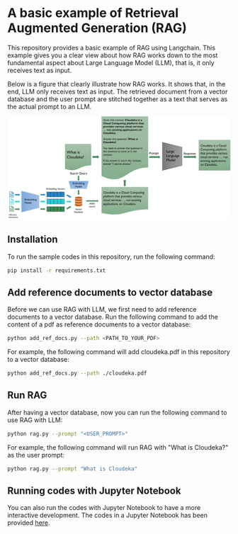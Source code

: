 # A basic example of Retrieval Augmented Generation (RAG)

This repository provides a basic example of RAG using Langchain. This example gives you a clear view about how RAG works down to the most fundamental aspect about Large Language Model (LLM), that is, it only receives text as input.

Below is a figure that clearly illustrate how RAG works. It shows that, in the end, LLM only receives text as input. The retrieved document from a vector database and the user prompt are stitched together as a text that serves as the actual prompt to an LLM.

![alt text](rag.jpg "RAG illustration")

## Installation

To run the sample codes in this repository, run the following command:

```bash
pip install -r requirements.txt
```

## Add reference documents to vector database

Before we can use RAG with LLM, we first need to add reference documents to a vector database. Run the following command to add the content of a pdf as reference documents to a vector database:

```bash
python add_ref_docs.py --path <PATH_TO_YOUR_PDF>
```

For example, the following command will add cloudeka.pdf in this repository to a vector database:

```bash
python add_ref_docs.py --path ./cloudeka.pdf
```

## Run RAG
After having a vector database, now you can run the following command to use RAG with LLM:

```bash
python rag.py --prompt "<USER_PROMPT>"
```

For example, the following command will run RAG with "What is Cloudeka?" as the user prompt:

```bash
python rag.py --prompt "What is Cloudeka"
```

## Running codes with Jupyter Notebook

You can also run the codes with Jupyter Notebook to have a more interactive development. The codes in a Jupyter Notebook has been provided [here](RAG-example.ipynb).